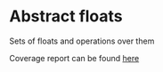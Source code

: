 # Abstract floats
Sets of floats and operations over them

Coverage report can be found [here](https://objmagic.ml/abstract_floats/index.html)
